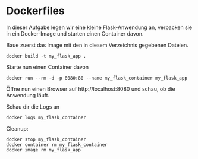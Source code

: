 # Dockerfiles

In dieser Aufgabe legen wir eine kleine Flask-Anwendung an, verpacken sie in ein Docker-Image und starten einen Container davon.

Baue zuerst das Image mit den in diesem Verzeichnis gegebenen Dateien.
```shell
docker build -t my_flask_app .
```

Starte nun einen Container davon
```shell
docker run --rm -d -p 8080:80 --name my_flask_container my_flask_app
```

Öffne nun einen Browser auf http://localhost:8080 und schau, ob die Anwendung läuft.

Schau dir die Logs an
```shell
docker logs my_flask_container
```
Cleanup:
```shell
docker stop my_flask_container
docker container rm my_flask_container
docker image rm my_flask_app
```

